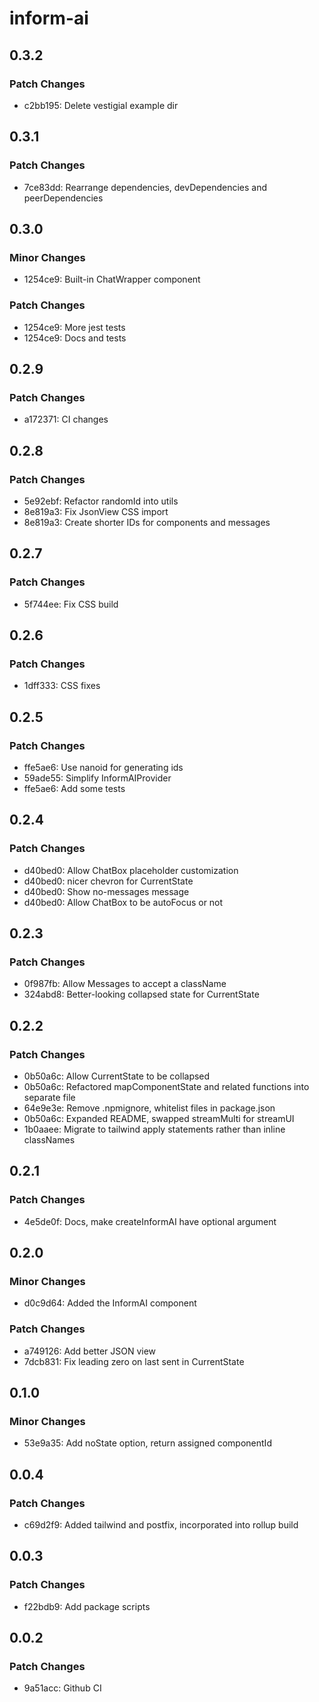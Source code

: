 # inform-ai

## 0.3.2

### Patch Changes

- c2bb195: Delete vestigial example dir

## 0.3.1

### Patch Changes

- 7ce83dd: Rearrange dependencies, devDependencies and peerDependencies

## 0.3.0

### Minor Changes

- 1254ce9: Built-in ChatWrapper component

### Patch Changes

- 1254ce9: More jest tests
- 1254ce9: Docs and tests

## 0.2.9

### Patch Changes

- a172371: CI changes

## 0.2.8

### Patch Changes

- 5e92ebf: Refactor randomId into utils
- 8e819a3: Fix JsonView CSS import
- 8e819a3: Create shorter IDs for components and messages

## 0.2.7

### Patch Changes

- 5f744ee: Fix CSS build

## 0.2.6

### Patch Changes

- 1dff333: CSS fixes

## 0.2.5

### Patch Changes

- ffe5ae6: Use nanoid for generating ids
- 59ade55: Simplify InformAIProvider
- ffe5ae6: Add some tests

## 0.2.4

### Patch Changes

- d40bed0: Allow ChatBox placeholder customization
- d40bed0: nicer chevron for CurrentState
- d40bed0: Show no-messages message
- d40bed0: Allow ChatBox to be autoFocus or not

## 0.2.3

### Patch Changes

- 0f987fb: Allow Messages to accept a className
- 324abd8: Better-looking collapsed state for CurrentState

## 0.2.2

### Patch Changes

- 0b50a6c: Allow CurrentState to be collapsed
- 0b50a6c: Refactored mapComponentState and related functions into separate file
- 64e9e3e: Remove .npmignore, whitelist files in package.json
- 0b50a6c: Expanded README, swapped streamMulti for streamUI
- 1b0aaee: Migrate to tailwind apply statements rather than inline classNames

## 0.2.1

### Patch Changes

- 4e5de0f: Docs, make createInformAI have optional argument

## 0.2.0

### Minor Changes

- d0c9d64: Added the InformAI component

### Patch Changes

- a749126: Add better JSON view
- 7dcb831: Fix leading zero on last sent in CurrentState

## 0.1.0

### Minor Changes

- 53e9a35: Add noState option, return assigned componentId

## 0.0.4

### Patch Changes

- c69d2f9: Added tailwind and postfix, incorporated into rollup build

## 0.0.3

### Patch Changes

- f22bdb9: Add package scripts

## 0.0.2

### Patch Changes

- 9a51acc: Github CI
